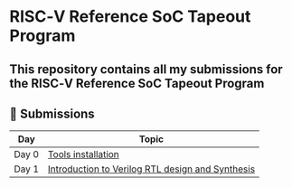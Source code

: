 # RISC‑V Reference SoC Tapeout Program

## This repository contains all my submissions for the RISC‑V Reference SoC Tapeout Program

## 📌 Submissions

| Day   | Topic                                   |
|-------|----------------------------------------|
| Day 0 | [Tools installation](week0)             |
| Day 1 | [Introduction to Verilog RTL design and Synthesis](day1) |


